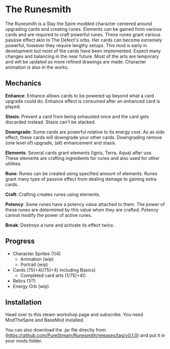# The Runesmith
The Runesmith is a Slay the Spire modded character centered around upgrading cards and creating runes. Elements can be gained from various cards and are required to craft powerful runes. These runes grant various passive effect akin to The Defect's orbs. Her cards can become extremely powerful, however they require lengthy setups. 
This mod is early in development but most of the cards have been implemented. Expect many changes and balancing in the near future. 
Most of the arts are temporary and will be updated as more refined drawings are made. Character animation is also in the works.
## Mechanics
**Enhance**: Enhance allows cards to be powered up beyond what a card upgrade could do. Enhance effect is consumed after an enhanced card is played.

**Stasis**:  Prevent a card from being exhausted once and the card gets discarded instead. Stasis can't be stacked. 

**Downgrade**: Some cards are powerful relative to its energy cost. As as side effect, these cards will downgrade your other cards. Downgrading remove (one level of) upgrade, (all) enhancement and stasis.

**Elements**: Several cards grant elements (Ignis, Terra, Aqua) after use. These elements are crafting ingredients for runes and also used for other utilities.

**Rune**: Runes can be created using specified amount of elements. Runes grant many type of passive effect from dealing damage to gaining extra cards.

  **Craft**: Crafting creates runes using elements.
  
**Potency**: Some runes have a potency value attached to them. The power of these runes are determined by this value when they are crafted. Potency cannot modify the power of active runes.

**Break**: Destroys a rune and activate its effect twice.

## Progress
* Character Sprites (1/4)
  * Animation (wip)
  * Portrait (wip)
* Cards (75(+4)/75(+4) including Basics)
  * Completed card arts (1/75(+4))
* Relics (1/?)
* Energy Orb (wip)
## Installation
Head over to this steam workshop page and subscribe. You need ModTheSpire and BaseMod installed.

You can also download the .jar file directly from (<https://github.com/PureStream/Runesmith/releases/tag/v0.1.0>) and put it in your mods folder.
